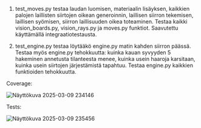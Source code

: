 1. test_moves.py testaa laudan luomisen, materiaalin lisäyksen, kaikkien palojen laillisten siirtojen oikean generoinnin, laillisen siirron tekemisen, laillisen syömisen, siirron laillisuuden oikea toteaminen. Testaa kaikki vision_boards.py, vision_rays.py ja moves.py funktiot. Saavutettu käyttämällä integraatiotestausta.

2. test_engine.py testaa löytääkö engine.py matin kahden siirron päässä. Testaa myös engine.py tehokkuutta: kuinka kauan syvyyden 5 hakeminen annetusta tilanteesta menee, kuinka usein haaroja karsitaan, kuinka usein siirtojen järjestämistä tapahtuu. Testaa engine.py kaikkien funktioiden tehokkuutta.


Coverage:

![Näyttökuva 2025-03-09 234146](https://github.com/user-attachments/assets/4f6f9c05-77c0-4aaf-baa8-d65c52d85df4)

Tests:

![Näyttökuva 2025-03-09 235456](https://github.com/user-attachments/assets/af2854b9-8632-4a82-a5a2-642ca3ca6dcd)

